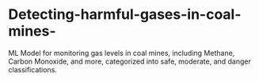 # Detecting-harmful-gases-in-coal-mines-
ML Model for monitoring gas levels in coal mines, including Methane, Carbon Monoxide, and more, categorized into safe, moderate, and danger classifications.
